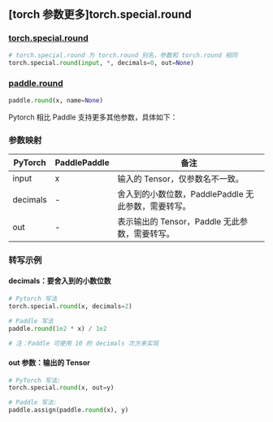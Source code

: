 ## [torch 参数更多]torch.special.round

### [torch.special.round](https://pytorch.org/docs/stable/special.html#torch.special.round)

```python
# torch.special.round 为 torch.round 别名，参数和 torch.round 相同
torch.special.round(input, *, decimals=0, out=None)
```

### [paddle.round](https://www.paddlepaddle.org.cn/documentation/docs/zh/api/paddle/round_cn.html)

```python
paddle.round(x, name=None)
```

Pytorch 相比 Paddle 支持更多其他参数，具体如下：

### 参数映射

| PyTorch | PaddlePaddle | 备注                                               |
| ------- | ------------ | -------------------------------------------------- |
| input   | x            | 输入的 Tensor，仅参数名不一致。                    |
| decimals   | -            | 舍入到的小数位数，PaddlePaddle 无此参数，需要转写。                    |
| out     | -            | 表示输出的 Tensor，Paddle 无此参数，需要转写。 |

### 转写示例

#### decimals：要舍入到的小数位数
```python
# Pytorch 写法
torch.special.round(x, decimals=2)

# Paddle 写法
paddle.round(1e2 * x) / 1e2

# 注：Paddle 可使用 10 的 decimals 次方来实现
```

#### out 参数：输出的 Tensor

```python
# PyTorch 写法:
torch.special.round(x, out=y)

# Paddle 写法:
paddle.assign(paddle.round(x), y)
```
